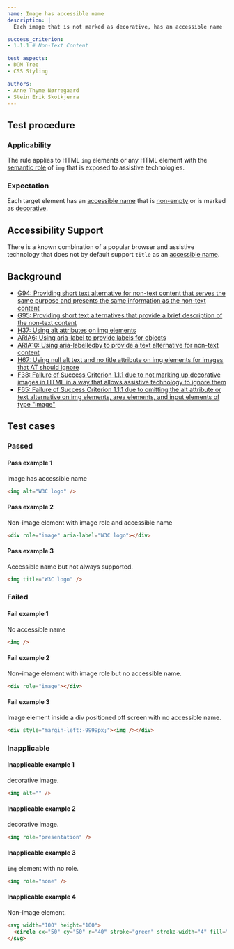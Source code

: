 ```yaml
---
name: Image has accessible name
description: |
  Each image that is not marked as decorative, has an accessible name

success_criterion:
- 1.1.1 # Non-Text Content

test_aspects:
- DOM Tree
- CSS Styling

authors:
- Anne Thyme Nørregaard
- Stein Erik Skotkjerra
---
```


## Test procedure

### Applicability

The rule applies to HTML `img` elements or any HTML element with the [semantic role](#semantic-role) of `img` that is exposed to assistive technologies.

### Expectation

Each target element has an [accessible name](#accessible-name) that is [non-empty](#non-empty) or is marked as [decorative](#decorative).

## Accessibility Support

There is a known combination of a popular browser and assistive technology that does not by default support `title` as an [accessible name](#accessible-name).

## Background
- [G94: Providing short text alternative for non-text content that serves the same purpose and presents the same information as the non-text content](https://www.w3.org/TR/2016/NOTE-WCAG20-TECHS-20161007/G94)
- [G95: Providing short text alternatives that provide a brief description of the non-text content](https://www.w3.org/TR/2016/NOTE-WCAG20-TECHS-20161007/G95)
- [H37: Using alt attributes on img elements](https://www.w3.org/TR/2016/NOTE-WCAG20-TECHS-20161007/H37)
- [ARIA6: Using aria-label to provide labels for objects](https://www.w3.org/TR/2016/NOTE-WCAG20-TECHS-20161007/ARIA6)
- [ARIA10: Using aria-labelledby to provide a text alternative for non-text content](https://www.w3.org/TR/2016/NOTE-WCAG20-TECHS-20161007/ARIA10)
- [H67: Using null alt text and no title attribute on img elements for images that AT should ignore](https://www.w3.org/TR/2016/NOTE-WCAG20-TECHS-20161007/H67)
- [F38: Failure of Success Criterion 1.1.1 due to not marking up decorative images in HTML in a way that allows assistive technology to ignore them](https://www.w3.org/TR/2016/NOTE-WCAG20-TECHS-20161007/F38) 
- [F65: Failure of Success Criterion 1.1.1 due to omitting the alt attribute or text alternative on img elements, area elements, and input elements of type "image"](https://www.w3.org/TR/2016/NOTE-WCAG20-TECHS-20161007/F65)

## Test cases

### Passed

#### Pass example 1

Image has accessible name

```html
<img alt="W3C logo" />
```

#### Pass example 2

Non-image element with image role and accessible name

```html
<div role="image" aria-label="W3C logo"></div>
```

#### Pass example 3

Accessible name but not always supported.

```html
<img title="W3C logo" />
```

### Failed

#### Fail example 1

No accessible name

```html
<img />
```

#### Fail example 2

Non-image element with image role but no accessible name.
```html
<div role="image"></div>
```

#### Fail example 3

Image element inside a div positioned off screen with no accessible name.
```html
<div style="margin-left:-9999px;"><img /></div>
```

### Inapplicable

#### Inapplicable example 1

decorative image.

```html
<img alt="" />
```

#### Inapplicable example 2

decorative image.

```html
<img role="presentation" />
```

#### Inapplicable example 3

`img` element with no role.

```html
<img role="none" />
```

#### Inapplicable example 4

Non-image element.

```html
<svg width="100" height="100">
  <circle cx="50" cy="50" r="40" stroke="green" stroke-width="4" fill="yellow" />
</svg>
```
